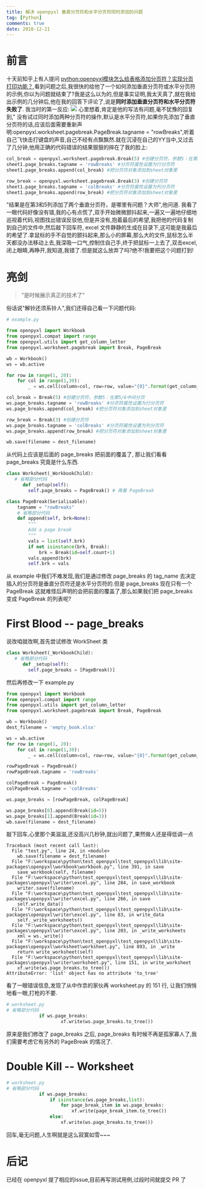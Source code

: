 ```yaml
---
title: 解决 openpyxl 垂直分页符和水平分页符同时添加的问题
tag: [Python]
comments: true
date: 2018-12-21
---
```







# 前言

十天前知乎上有人提问 [python:openpyxl模块怎么给表格添加分页符？实现分页打印功能？](https://www.zhihu.com/question/305289263/answer/549313223),看到问题之后,我很快的给他了一个如何添加垂直分页符或水平分页符的示例,你以为问题就结束了?我是这么以为的,但是事实证明,我太天真了,就在我给出示例的几分钟后,他在我的回答下评论了,说是**同时添加垂直分页符和水平分页符失败了**.
我当时的第一反应:
![](http://ww1.sinaimg.cn/large/006wYWbGly1fyegeyuiomj30j60j63z8.jpg)
心里想着,肯定是他的写法有问题,毫不犹豫的回复到," 没有试过同时添加两种分页符的操作,默认是水平分页符,如果你先添加了垂直分页符的话,应该后面需要重新声明:openpyxl.worksheet.pagebreak.PageBreak.tagname = "rowBreaks",听着自己飞快击打键盘的声音,自己不经有点飘飘然.就在沉浸在自己的YY当中,又过去了几分钟,他用正确的代码错误的结果狠狠的摔在了我的脸上:

```python
col_break = openpyxl.worksheet.pagebreak.Break(5) #创建分页符，参数5：在第5/6中间分页
sheet1.page_breaks.tagname = 'rowBreaks' #分页符属性设置为行分页符
sheet1.page_breaks.append(col_break) #把分页符对象添加到sheet对象里

row_break = openpyxl.worksheet.pagebreak.Break(3) #创建分页符
sheet1.page_breaks.tagname = 'colBreaks' #分页符属性设置为列分页符
sheet1.page_breaks.append(row_break) #把分页符对象添加到sheet对象里
```

"结果是在第3和5列添加了两个垂直分页符，是哪里有问题？大师",他问道.  我看了一眼代码好像没有错,我的心有点慌了,双手开始微微颤抖起来,一遍又一遍地仔细地巡视着代码,视图找出错误反驳他,但是并没有,抱着最后的希望,我把他的代码复制到自己的文件中,然后敲下回车符, excel 文件静静的生成在目录下,这可能是我最后的希望了.拿鼠标的手不自觉的颤抖起来,那么小的屏幕,那么大的文件,鼠标怎么半天都没办法移动上去,我深吸一口气,控制住自己手,终于把鼠标一上去了,双击excel,闭上眼睛,再睁开,我知道,我错了.但是就这么放弃了吗?绝不!我要把这个问题打到!

# 亮剑

> "是时候展示真正的技术了"

俗话说"解铃还须系铃人",我们还得自己看一下问题代码:

```python
# example.py

from openpyxl import Workbook
from openpyxl.compat import range
from openpyxl.utils import get_column_letter
from openpyxl.worksheet.pagebreak import Break, PageBreak

wb = Workbook()
ws = wb.active

for row in range(1, 20):
    for col in range(1,30):
        _ = ws.cell(column=col, row=row, value="{0}".format(get_column_letter(col)))

col_break = Break(5) #创建分页符，参数5：在第5/6中间分页
ws.page_breaks.tagname = 'rowBreaks' #分页符属性设置为行分页符
ws.page_breaks.append(col_break) #把分页符对象添加到sheet对象里

row_break = Break(3) #创建分页符
ws.page_breaks.tagname = 'colBreaks' #分页符属性设置为列分页符
ws.page_breaks.append(row_break) #把分页符对象添加到sheet对象里

wb.save(filename = dest_filename) 
```


从代码上应该是后面的 page_breaks 把前面的覆盖了, 那让我们看看 page_breaks 究竟是什么东西.

```python
class Worksheet(_WorkbookChild):
   # 省略部分代码
      def _setup(self):
        self.page_breaks = PageBreak() # 再看 PageBreak

class PageBreak(Serialisable):
    tagname = "rowBreaks"
    # 省略部分代码
    def append(self, brk=None):
        """
        Add a page break
        """
        vals = list(self.brk)
        if not isinstance(brk, Break):
            brk = Break(id=self.count+1)
        vals.append(brk)
        self.brk = vals
```

从 example 中我们不难发现,我们是通过修改 page_breaks 的 tag_name 去决定插入的分页符是垂直分页符还是水平分页符的.但是 page_breaks 现在只有一个 PageBreak 这就难怪后声明的会把前面的覆盖了,那么如果我们把 page_breaks 变成 PageBreak 的列表呢?

# First Blood -- page_breaks

说改咱就改啊,首先尝试修改 WorkSheet 类

```python
class Worksheet(_WorkbookChild):
   # 省略部分代码
      def _setup(self):
        self.page_breaks = [PageBreak()]
```

然后再修改一下 example.py

```python
from openpyxl import Workbook
from openpyxl.compat import range
from openpyxl.utils import get_column_letter
from openpyxl.worksheet.pagebreak import Break, PageBreak

wb = Workbook()
dest_filename = 'empty_book.xlsx'

ws = wb.active
for row in range(1, 20):
    for col in range(1,30):
        _ = ws.cell(column=col, row=row, value="{0}".format(get_column_letter(col)))

rowPageBreak = PageBreak()
rowPageBreak.tagname = 'rowBreaks'

colPageBreak = PageBreak()
colPageBreak.tagname = 'colBreaks'

ws.page_breaks = [rowPageBreak, colPageBreak] 

ws.page_breaks[0].append(Break(id=5))  
ws.page_breaks[1].append(Break(id=3))
wb.save(filename = dest_filename)
```

敲下回车,心里那个美滋滋,还没高兴几秒钟,就出问题了,果然做人还是得低调一点

```
Traceback (most recent call last):
  File "test.py", line 24, in <module>
    wb.save(filename = dest_filename)
  File "F:\workspace\python\test_openpyxl\test_openpyxl\lib\site-packages\openpyxl\workbook\workbook.py", line 391, in save
    save_workbook(self, filename)
  File "F:\workspace\python\test_openpyxl\test_openpyxl\lib\site-packages\openpyxl\writer\excel.py", line 284, in save_workbook
    writer.save(filename)
  File "F:\workspace\python\test_openpyxl\test_openpyxl\lib\site-packages\openpyxl\writer\excel.py", line 266, in save
    self.write_data()
  File "F:\workspace\python\test_openpyxl\test_openpyxl\lib\site-packages\openpyxl\writer\excel.py", line 83, in write_data
    self._write_worksheets()
  File "F:\workspace\python\test_openpyxl\test_openpyxl\lib\site-packages\openpyxl\writer\excel.py", line 203, in _write_worksheets
    xml = ws._write()
  File "F:\workspace\python\test_openpyxl\test_openpyxl\lib\site-packages\openpyxl\worksheet\worksheet.py", line 893, in _write
    return write_worksheet(self)
  File "F:\workspace\python\test_openpyxl\test_openpyxl\lib\site-packages\openpyxl\writer\worksheet.py", line 151, in write_worksheet
    xf.write(ws.page_breaks.to_tree())
AttributeError: 'list' object has no attribute 'to_tree'
```

看了一眼错误信息,发现了从中作祟的家伙再 worksheet.py 的 151 行, 让我们悄悄地看一眼,打枪的不要.

```python 
# worksheet.py
# 省略部分代码
            if ws.page_breaks:
                    xf.write(ws.page_breaks.to_tree())
```

原来是我们修改了 page_breaks 之后, page_breaks 有时候不再是孤家寡人了,我们需要考虑它有另外的 PageBreak 的情况了.

# Double Kill -- Worksheet

```python
# worksheet.py
# 省略部分代码
            if ws.page_breaks:
                if isinstance(ws.page_breaks,list):
                    for page_break_item in ws.page_breaks:
                        xf.write(page_break_item.to_tree())
                else:
                    xf.write(ws.page_breaks.to_tree())
```
回车,毫无问题,人生啊就是这么寂寞如雪~~~

# 后记

已经在 openpyxl 提了相应的issue,目前再写测试用例,过段时间就提交 PR 了